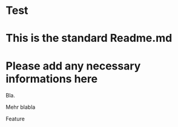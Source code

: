 # Test
# This is the standard Readme.md
# Please add any necessary informations here

Bla.

Mehr blabla

Feature
